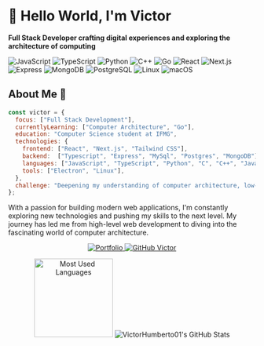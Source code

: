 # 👋 Hello World, I'm Victor

**Full Stack Developer crafting digital experiences and exploring the architecture of computing**

![JavaScript](https://img.shields.io/badge/Code-JavaScript-informational?style=flat&logo=javascript&color=F7DF1E)
![TypeScript](https://img.shields.io/badge/Code-TypeScript-informational?style=flat&logo=typescript&color=3178C6)
![Python](https://img.shields.io/badge/Code-Python-informational?style=flat&logo=python&color=3776AB)
![C++](https://img.shields.io/badge/Code-C++-informational?style=flat&logo=cplusplus&color=00599C)
![Go](https://img.shields.io/badge/Code-Go-informational?style=flat&logo=go&color=00ADD8)
![React](https://img.shields.io/badge/Frontend-React-informational?style=flat&logo=react&color=61DAFB)
![Next.js](https://img.shields.io/badge/Frontend-Next.js-informational?style=flat&logo=next.js&color=000000)
![Express](https://img.shields.io/badge/Backend-Express-informational?style=flat&logo=express&color=000000)
![MongoDB](https://img.shields.io/badge/Database-MongoDB-informational?style=flat&logo=mongodb&color=47A248)
![PostgreSQL](https://img.shields.io/badge/Database-PostgreSQL-informational?style=flat&logo=postgresql&color=336791)
![Linux](https://img.shields.io/badge/OS-Linux-informational?style=flat&logo=linux&color=FCC624)
![macOS](https://img.shields.io/badge/OS-macOS-informational?style=flat&logo=apple&color=000000)

## About Me 💭

```javascript
const victor = {
  focus: ["Full Stack Development"],
  currentlyLearning: ["Computer Architecture", "Go"],
  education: "Computer Science student at IFMG",
  technologies: {
    frontend: ["React", "Next.js", "Tailwind CSS"],
    backend:  ["Typescript", "Express", "MySql", "Postgres", "MongoDB"],
    languages: ["JavaScript", "TypeScript", "Python", "C", "C++", "Java", "Swift", "Go"],
    tools: ["Electron", "Linux"],
  },
  challenge: "Deepening my understanding of computer architecture, low-level systems, and Java"
};
```

With a passion for building modern web applications, I'm constantly exploring new technologies and pushing my skills to the next level. My journey has led me from high-level web development to diving into the fascinating world of computer architecture.

<p align="center">
  <a href="https://victordev.is-a.dev/" target="_blank">
    <img src="https://img.shields.io/badge/Portfolio-1F2937?style=for-the-badge&logo=firefox&logoColor=white" alt="Portfolio" />
  </a>
  <a href="https://github.com/VictorHumberto01" target="_blank">
    <img src="https://img.shields.io/github/followers/VictorHumberto01?label=follow&style=social" alt="GitHub Victor" />
  </a>
</p>

<div align="center">
  <img src="https://github-readme-stats.vercel.app/api/top-langs?username=VictorHumberto01&show_icons=true&theme=tokyonight&locale=en&layout=compact" alt="Most Used Languages" height="160" />
  <img src="https://github-readme-stats.vercel.app/api?username=VictorHumberto01&theme=tokyonight&show_icons=true&hide_border=true&count_private=true" alt="VictorHumberto01's GitHub Stats" />
</div>
